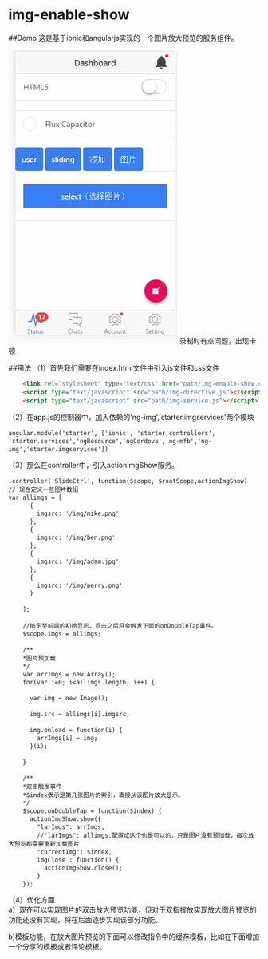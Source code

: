 img-enable-show
========================

##Demo
这是基于ionic和angularjs实现的一个图片放大预览的服务组件。

![alt tag](/src/img/demo.gif)
录制时有点问题，出现卡顿

##用法
（1）首先我们需要在index.html文件中引入js文件和css文件
```html
    <link rel="stylesheet" type="text/css" href="path/img-enable-show.css">
    <script type="text/javascript" src="path/img-directive.js"></script>
    <script type="text/javascript" src="path/img-service.js"></script>
```
（2）在app.js的控制器中，加入依赖的'ng-img','starter.imgservices'两个模块
```
angular.module('starter', ['ionic', 'starter.controllers', 'starter.services','ngResource','ngCordova','ng-mfb','ng-img','starter.imgservices'])

```

（3）那么在controller中，引入actionImgShow服务。
```
.controller('SlideCtrl', function($scope, $rootScope,actionImgShow)
// 现在定义一些图片数组
var allimgs = [
      {
        imgsrc: '/img/mike.png'
      },
      {
        imgsrc: '/img/ben.png'
      },
      {
        imgsrc: '/img/adam.jpg'
      },
      {
        imgsrc: '/img/perry.png'
      }

    ];

    //绑定至前端的初始显示，点击之后将会触发下面的onDoubleTap事件。
    $scope.imgs = allimgs;

    /**
    *图片预加载
    */
    var arrImgs = new Array();
    for(var i=0; i<allimgs.length; i++) {

      var img = new Image();

      img.src = allimgs[i].imgsrc;

      img.onload = function(i) {
        arrImgs[i] = img;
      }(i);
      
    }

    /**
    *双击触发事件
    *$index表示是第几张图片的索引，直接从该图片放大显示。
    */
    $scope.onDoubleTap = function($index) {
      actionImgShow.show({
        "larImgs": arrImgs,
        //"larImgs": allimgs,配置成这个也是可以的，只是图片没有预加载，每次放大预览都需要重新加载图片 
        "currentImg": $index,
        imgClose : function() {
          actionImgShow.close();
        }
    });

```
（4）优化方面           
a）现在可以实现图片的双击放大预览功能，但对于双指捏放实现放大图片预览的功能还没有实现，将在后面逐步实现该部分功能。

b)模板功能，在放大图片预览的下面可以修改指令中的缓存模板，比如在下面增加一个分享的模板或者评论模板。







